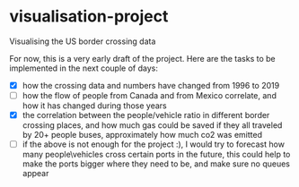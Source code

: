 # visualisation-project
Visualising the US border crossing data 

For now, this is a very early draft of the project. Here are the tasks to be implemented in the next couple of days:

* [X] how the crossing data and numbers have changed from 1996 to 2019
* [ ] how the flow of people from Canada and from Mexico correlate, and how it has changed during those years
* [X] the correlation between the people/vehicle ratio in different border crossing places, and how much gas could be saved if they all traveled by 20+ people buses, approximately how much co2 was emitted 
* [ ] if the above is not enough for the project :), I would try to forecast how many people\vehicles cross certain ports in the future, this could help to make the ports bigger where they need to be, and make sure no queues appear
